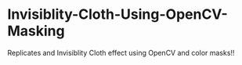 # Invisiblity-Cloth-Using-OpenCV-Masking
Replicates and Invisiblity Cloth effect using OpenCV and color masks!!
